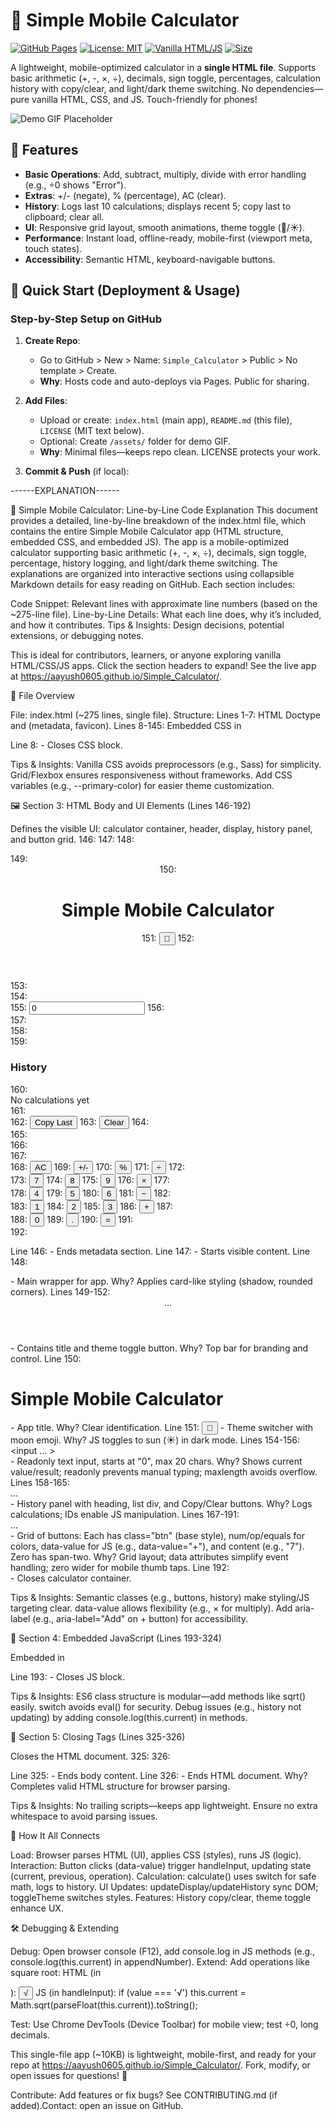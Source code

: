 # 🧮 Simple Mobile Calculator

[![GitHub Pages](https://img.shields.io/badge/GitHub-Pages-blue?logo=github)](https://aayush0605.github.io/Simple_Calculator/)
[![License: MIT](https://img.shields.io/badge/License-MIT-yellow.svg)](https://opensource.org/licenses/MIT)
[![Vanilla HTML/JS](https://img.shields.io/badge/Vanilla-HTML/CSS/JS-green)](https://developer.mozilla.org/en-US/docs/Web)
[![Size](https://img.shields.io/badge/Size-~10KB-lightgrey)](https://github.com/aayush0605/Simple_Calculator)

A lightweight, mobile-optimized calculator in a **single HTML file**. Supports basic arithmetic (+, -, ×, ÷), decimals, sign toggle, percentages, calculation history with copy/clear, and light/dark theme switching. No dependencies—pure vanilla HTML, CSS, and JS. Touch-friendly for phones!

![Demo GIF Placeholder](assets/demo.gif) <!-- Upload a screen recording GIF to /assets/ and replace this path. Tools: ScreenToGif or Kap. -->

## 🚀 Features
- **Basic Operations**: Add, subtract, multiply, divide with error handling (e.g., ÷0 shows "Error").
- **Extras**: +/- (negate), % (percentage), AC (clear).
- **History**: Logs last 10 calculations; displays recent 5; copy last to clipboard; clear all.
- **UI**: Responsive grid layout, smooth animations, theme toggle (🌙/☀️).
- **Performance**: Instant load, offline-ready, mobile-first (viewport meta, touch states).
- **Accessibility**: Semantic HTML, keyboard-navigable buttons.

## 📱 Quick Start (Deployment & Usage)

### Step-by-Step Setup on GitHub
1. **Create Repo**:
   - Go to GitHub > New > Name: `Simple_Calculator` > Public > No template > Create.
   - **Why**: Hosts code and auto-deploys via Pages. Public for sharing.

2. **Add Files**:
   - Upload or create: `index.html` (main app), `README.md` (this file), `LICENSE` (MIT text below).
   - Optional: Create `/assets/` folder for demo GIF.
   - **Why**: Minimal files—keeps repo clean. LICENSE protects your work.

3. **Commit & Push** (if local):



------EXPLANATION------


🧮 Simple Mobile Calculator: Line-by-Line Code Explanation
This document provides a detailed, line-by-line breakdown of the index.html file, which contains the entire Simple Mobile Calculator app (HTML structure, embedded CSS, and embedded JS). The app is a mobile-optimized calculator supporting basic arithmetic (+, -, ×, ÷), decimals, sign toggle, percentage, history logging, and light/dark theme switching.
The explanations are organized into interactive sections using collapsible Markdown details for easy reading on GitHub. Each section includes:

Code Snippet: Relevant lines with approximate line numbers (based on the ~275-line file).
Line-by-Line Details: What each line does, why it’s included, and how it contributes.
Tips & Insights: Design decisions, potential extensions, or debugging notes.

This is ideal for contributors, learners, or anyone exploring vanilla HTML/CSS/JS apps. Click the section headers to expand! See the live app at https://aayush0605.github.io/Simple_Calculator/.

📜 File Overview

File: index.html (~275 lines, single file).
Structure:
Lines 1-7: HTML Doctype and <head> (metadata, favicon).
Lines 8-145: Embedded CSS in <style> (layout, styles, themes).
Lines 146-192: HTML <body> (UI: display, buttons, history).
Lines 193-324: Embedded JS in <script> (logic, events, calculations).
Lines 325-326: Closing tags.


Purpose: Self-contained, lightweight (~10KB), mobile-first, no dependencies.



🛠️ Section 1: HTML Doctype and Head (Lines 1-7)

Sets up the document type, language, metadata, and favicon for browser compatibility and mobile responsiveness.
1: <!DOCTYPE html>
2: <html lang="en">
3: <head>
4:     <meta charset="UTF-8">
5:     <meta name="viewport" content="width=device-width, initial-scale=1.0">
6:     <title>Simple Mobile Calculator</title>
7:     <link rel="icon" href="data:image/svg+xml,<svg xmlns='http://www.w3.org/2000/svg' viewBox='0 0 100 100'><text y='.9em' font-size='90'>🧮</text></svg>">


Line 1: <!DOCTYPE html> - Declares HTML5 standard. Why? Ensures modern browser rendering, avoiding quirks mode for consistent styling.
Line 2: <html lang="en"> - Root element, sets language to English. Why? Enhances accessibility (e.g., screen readers) and SEO; supports emoji rendering.
Line 3: <head> - Starts metadata section (not visible on page).
Line 4: <meta charset="UTF-8"> - Uses UTF-8 encoding. Why? Supports special characters (e.g., ×, ÷) and emojis (e.g., 🧮 in favicon).
Line 5: <meta name="viewport" content="width=device-width, initial-scale=1.0"> - Scales app to device width, no initial zoom. Why? Mobile-first design; ensures buttons/display fit phones without pinching.
Line 6: <title>Simple Mobile Calculator</title> - Browser tab title. Why? Clear app identity in tabs/bookmarks.
Line 7: <link rel="icon" href="data:image/svg+xml,..."> - Inline SVG favicon with 🧮 emoji. Why? No external file; adds visual flair to tabs.

Tips & Insights: Minimal head ensures fast load. For PWA support (installable app), add <meta name="theme-color" content="#f5f7fa"> for status bar color.




🎨 Section 2: Embedded CSS (Lines 8-145)

Embedded in <style> tag, this CSS defines the visual layout, styling, animations, and light/dark themes using Grid/Flexbox for responsiveness and touch-friendly design.
8:     <style>
9:         * {
10:             margin: 0;
11:             padding: 0;
12:             box-sizing: border-box;
13:         }
14:
15:         body {
16:             font-family: 'Segoe UI', Tahoma, Geneva, Verdana, sans-serif;
17:             background: linear-gradient(135deg, #f5f7fa 0%, #c3cfe2 100%);
18:             display: flex;
19:             justify-content: center;
20:             align-items: center;
21:             min-height: 100vh;
22:             transition: background 0.3s ease;
23:         }
24:
25:         .calculator {
26:             background: white;
27:             border-radius: 20px;
28:             box-shadow: 0 10px 30px rgba(0, 0, 0, 0.2);
29:             padding: 20px;
30:             width: 100%;
31:             max-width: 300px;
32:             transition: all 0.3s ease;
33:         }
34:
35:         header {
36:             display: flex;
37:             justify-content: space-between;
38:             align-items: center;
39:             margin-bottom: 10px;
40:         }
41:
42:         header h1 {
43:             font-size: 1.2em;
44:             color: #333;
45:         }
46:
47:         .theme-btn {
48:             background: none;
49:             border: none;
50:             font-size: 1.5em;
51:             cursor: pointer;
52:         }
53:
54:         .display {
55:             margin-bottom: 10px;
56:         }
57:
58:         #screen {
59:             width: 100%;
60:             height: 60px;
61:             font-size: 2em;
62:             text-align: right;
63:             padding: 0 15px;
64:             border: none;
65:             background: #f8f9fa;
66:             border-radius: 10px;
67:             box-shadow: inset 0 2px 4px rgba(0, 0, 0, 0.1);
68:         }
69:
70:         .history {
71:             margin-bottom: 15px;
72:             background: #f8f9fa;
73:             border-radius: 10px;
74:             padding: 10px;
75:         }
76:
77:         .history h3 {
78:             font-size: 0.9em;
79:             color: #666;
80:             margin-bottom: 5px;
81:         }
82:
83:         #history-list {
84:             font-family: monospace;
85:             font-size: 0.8em;
86:             color: #333;
87:             min-height: 40px;
88:             word-break: break-all;
89:         }
90:
91:         .history-controls {
92:             display: flex;
93:             gap: 5px;
94:             margin-top: 5px;
95:         }
96:
97:         .history-controls button {
98:             flex: 1;
99:             padding: 5px;
100:            border: none;
101:            background: #e9ecef;
102:            border-radius: 5px;
103:            cursor: pointer;
104:            font-size: 0.7em;
105:        }
106:
107:        .buttons {
108:            display: grid;
109:            grid-template-columns: repeat(4, 1fr);
110:            gap: 10px;
111:        }
112:
113:        .btn {
114:            height: 50px;
115:            border: none;
116:            border-radius: 10px;
117:            font-size: 1.2em;
118:            cursor: pointer;
119:            transition: all 0.1s ease;
120:        }
121:
122:        .num { background: #e9ecef; color: #333; }
123:        .op { background: #ff9500; color: white; }
124:        .equals { background: #007aff; color: white; }
125:        .span-two { grid-column: span 2; }
126:
127:        .btn:hover { transform: scale(1.02); }
128:        .btn:active { transform: scale(0.98); }
129:
130:        body.dark {
131:            background: linear-gradient(135deg, #2c3e50 0%, #34495e 100%);
132:        }
133:
134:        body.dark .calculator { background: #34495e; color: white; }
135:        body.dark #screen { background: #2c3e50; color: white; }
136:        body.dark .num { background: #4a5568; color: white; }
137:        body.dark .history { background: #4a5568; }
138:        body.dark #history-list { color: #e2e8f0; }
139:
140:        /* Mobile Responsiveness */
141:        @media (max-width: 480px) {
142:            .calculator { margin: 10px; padding: 15px; }
143:            .btn { height: 45px; font-size: 1.1em; }
144:        }
145:    </style>


Line 8: <style> - Starts embedded CSS. Why? Single-file app; eliminates external file requests for faster loading.
Lines 9-13: * { margin: 0; padding: 0; box-sizing: border-box; } - Resets browser defaults, uses border-box for consistent sizing. Why? Ensures uniform layout across browsers like Chrome/Safari.
Lines 15-23: body { ... } - Sets cross-platform fonts, light gradient background, flex centering, full viewport height, transition for theme switching. Why? Centers calculator, adds visual appeal, supports smooth dark mode toggle.
Lines 25-33: .calculator { ... } - White card with rounded corners, shadow, padding, max-width 300px. Why? Clean, mobile-friendly container mimicking app UI.
Lines 35-40: header { ... } - Flex layout for title and theme button, spaced apart. Why? Aligns elements horizontally with spacing.
Lines 42-45: header h1 { ... } - Small, dark title. Why? Subtle branding without dominating UI.
Lines 47-52: .theme-btn { ... } - No background/border, large emoji, pointer cursor. Why? Minimalist theme toggle button.
Lines 54-56: .display { ... } - Margin below display. Why? Spaces it from header/history.
Lines 58-68: #screen { ... } - Full-width input: 60px tall, large font, right-aligned, no border, light gray background, rounded, inset shadow. Why? Mimics calculator screen; readonly (set in HTML) prevents manual edits.
Lines 70-75: .history { ... } - History panel with margin, light background, rounded, padding. Why? Visually distinct section for calculation logs.
Lines 77-81: .history h3 { ... } - Small, gray heading. Why? Clearly labels history section.
Lines 83-89: #history-list { ... } - Monospace font, small size, min-height, word-break for long numbers. Why? Readable equations; prevents text overflow.
Lines 91-95: .history-controls { ... } - Flex layout with gap for buttons. Why? Aligns Copy/Clear buttons side-by-side.
Lines 97-105: .history-controls button { ... } - Full-width, padded, no border, light background, rounded, small font. Why? Compact, touch-friendly controls.
Lines 107-111: .buttons { ... } - 4-column grid with gaps. Why? Creates 4x5 button layout, responsive to screen size.
Lines 113-120: .btn { ... } - Base button style: 50px height, no border, rounded, large font, pointer, 0.1s transition. Why? Touch-friendly, animated clicks.
Lines 122-125: .num, .op, .equals, .span-two - Colors for numbers (gray), operators (orange), equals (blue); zero spans two columns. Why? Visual distinction; wide zero for thumb taps.
Lines 127-128: .btn:hover, .btn:active - Scale up/down for hover/click. Why? Visual feedback; :active works for touch devices.
Lines 130-138: body.dark { ... } and children - Dark theme overrides: gradient background, dark calculator, screen, buttons, history. Why? Toggled via JS for night mode.
Lines 141-144: @media (max-width: 480px) { ... } - Reduces margins/padding, shrinks buttons for small screens. Why? Optimizes for mobile phones.
Line 145: </style> - Closes CSS block.

Tips & Insights: Vanilla CSS avoids preprocessors (e.g., Sass) for simplicity. Grid/Flexbox ensures responsiveness without frameworks. Add CSS variables (e.g., --primary-color) for easier theme customization.




🖼️ Section 3: HTML Body and UI Elements (Lines 146-192)

Defines the visible UI: calculator container, header, display, history panel, and button grid.
146: </head>
147: <body>
148:     <div class="calculator">
149:         <header>
150:             <h1>Simple Mobile Calculator</h1>
151:             <button id="theme-toggle" class="theme-btn">🌙</button>
152:         </header>
153:         
154:         <div class="display">
155:             <input type="text" id="screen" readonly value="0" maxlength="20">
156:         </div>
157:         
158:         <div class="history">
159:             <h3>History</h3>
160:             <div id="history-list">No calculations yet</div>
161:             <div class="history-controls">
162:                 <button id="copy-last">Copy Last</button>
163:                 <button id="clear-history">Clear</button>
164:             </div>
165:         </div>
166:         
167:         <div class="buttons">
168:             <button class="btn op" data-value="AC">AC</button>
169:             <button class="btn op" data-value="+/-">+/-</button>
170:             <button class="btn op" data-value="%">%</button>
171:             <button class="btn op" data-value="÷">÷</button>
172:             
173:             <button class="btn num" data-value="7">7</button>
174:             <button class="btn num" data-value="8">8</button>
175:             <button class="btn num" data-value="9">9</button>
176:             <button class="btn op" data-value="×">×</button>
177:             
178:             <button class="btn num" data-value="4">4</button>
179:             <button class="btn num" data-value="5">5</button>
180:             <button class="btn num" data-value="6">6</button>
181:             <button class="btn op" data-value="−">−</button>
182:             
183:             <button class="btn num" data-value="1">1</button>
184:             <button class="btn num" data-value="2">2</button>
185:             <button class="btn num" data-value="3">3</button>
186:             <button class="btn op" data-value="+">+</button>
187:             
188:             <button class="btn num span-two" data-value="0">0</button>
189:             <button class="btn num" data-value=".">.</button>
190:             <button class="btn op equals" data-value="=">=</button>
191:         </div>
192:     </div>


Line 146: </head> - Ends metadata section.
Line 147: <body> - Starts visible content.
Line 148: <div class="calculator"> - Main wrapper for app. Why? Applies card-like styling (shadow, rounded corners).
Lines 149-152: <header> ... </header> - Contains title and theme toggle button. Why? Top bar for branding and control.
Line 150: <h1>Simple Mobile Calculator</h1> - App title. Why? Clear identification.
Line 151: <button id="theme-toggle" class="theme-btn">🌙</button> - Theme switcher with moon emoji. Why? JS toggles to sun (☀️) in dark mode.
Lines 154-156: <div class="display"> <input ... > </div> - Readonly text input, starts at "0", max 20 chars. Why? Shows current value/result; readonly prevents manual typing; maxlength avoids overflow.
Lines 158-165: <div class="history"> ... </div> - History panel with heading, list div, and Copy/Clear buttons. Why? Logs calculations; IDs enable JS manipulation.
Lines 167-191: <div class="buttons"> ... </div> - Grid of buttons: Each has class="btn" (base style), num/op/equals for colors, data-value for JS (e.g., data-value="+"), and content (e.g., "7"). Zero has span-two. Why? Grid layout; data attributes simplify event handling; zero wider for mobile thumb taps.
Line 192: </div> - Closes calculator container.

Tips & Insights: Semantic classes (e.g., buttons, history) make styling/JS targeting clear. data-value allows flexibility (e.g., × for multiply). Add aria-label (e.g., aria-label="Add" on + button) for accessibility.




🧠 Section 4: Embedded JavaScript (Lines 193-324)

Embedded in <script> tag, this JS powers the calculator: state management, event handling, math operations, history, and theme toggling. Uses a Calculator class for modularity.
193:     <script>
194:         class Calculator {
195:             constructor() {
196:                 this.screen = document.getElementById('screen');
197:                 this.historyList = document.getElementById('history-list');
198:                 this.current = '0';
199:                 this.previous = null;
200:                 this.operation = null;
201:                 this.history = [];
202:
203:                 this.buttons = document.querySelectorAll('.btn');
204:                 this.buttons.forEach(btn => btn.addEventListener('click', (e) => this.handleInput(e.target.dataset.value)));
205:
206:                 document.getElementById('copy-last').addEventListener('click', () => this.copyLast());
207:                 document.getElementById('clear-history').addEventListener('click', () => this.clearHistory());
208:                 document.getElementById('theme-toggle').addEventListener('click', () => this.toggleTheme());
209:             }
210:
211:             handleInput(value) {
212:                 if (this.isNumber(value) || value === '.') {
213:                     this.appendNumber(value);
214:                 } else if (this.isOperation(value)) {
215:                     this.selectOperation(value);
216:                 } else if (value === '=') {
217:                     this.calculate();
218:                 } else if (value === 'AC') {
219:                     this.clear();
220:                 } else if (value === '+/-') {
221:                     this.toggleSign();
222:                 } else if (value === '%') {
223:                     this.percentage();
224:                 }
225:                 this.updateDisplay();
226:             }
227:
228:             appendNumber(num) {
229:                 if (this.current === '0' && num !== '.') {
230:                     this.current = num;
231:                 } else {
232:                     this.current += num;
233:                 }
234:             }
235:
236:             selectOperation(op) {
237:                 if (this.operation && this.previous !== null) {
238:                     this.calculate();
239:                 }
240:                 this.operation = op;
241:                 this.previous = this.current;
242:                 this.current = '0';
243:             }
244:
245:             calculate() {
246:                 if (!this.operation || !this.previous) return;
247:                 let result;
248:                 const prev = parseFloat(this.previous);
249:                 const curr = parseFloat(this.current);
250:                 switch (this.operation) {
251:                     case '+': result = prev + curr; break;
252:                     case '-': result = prev - curr; break;
253:                     case '×': result = prev * curr; break;
254:                     case '÷': result = curr === 0 ? 'Error' : prev / curr; break;
255:                 }
256:                 const entry = `${this.previous} ${this.operation} ${this.current} = ${result}`;
257:                 this.current = result.toString();
258:                 this.operation = null;
259:                 this.previous = null;
260:                 this.addToHistory(entry);
261:             }
262:
263:             clear() {
264:                 this.current = '0';
265:                 this.previous = null;
266:                 this.operation = null;
267:             }
268:
269:             toggleSign() {
270:                 this.current = (parseFloat(this.current) * -1).toString();
271:             }
272:
273:             percentage() {
274:                 this.current = (parseFloat(this.current) / 100).toString();
275:             }
276:
277:             updateDisplay() {
278:                 this.screen.value = this.current;
279:             }
280:
281:             addToHistory(entry) {
282:                 this.history.unshift(entry);
283:                 if (this.history.length > 10) this.history.pop(); // Limit to 10
284:                 this.updateHistory();
285:             }
286:
287:             updateHistory() {
288:                 if (this.history.length === 0) {
289:                     this.historyList.textContent = 'No calculations yet';
290:                 } else {
291:                     this.historyList.innerHTML = this.history.slice(0, 5).map(h => `<div>${h}</div>`).join(''); // Show last 5
292:                 }
293:             }
294:
295:             copyLast() {
296:                 if (this.history.length > 0) {
297:                     navigator.clipboard.writeText(this.history[0]);
298:                     alert('Last result copied!');
299:                 }
300:             }
301:
302:             clearHistory() {
303:                 this.history = [];
304:                 this.updateHistory();
305:             }
306:
307:             toggleTheme() {
308:                 document.body.classList.toggle('dark');
309:                 const btn = document.getElementById('theme-toggle');
310:                 btn.textContent = document.body.classList.contains('dark') ? '☀️' : '🌙';
311:             }
312:
313:             isNumber(value) {
314:                 return !isNaN(value) && value !== '';
315:             }
316:
317:             isOperation(value) {
318:                 return ['+', '-', '×', '÷'].includes(value);
319:             }
320:         }
321:
322:         // Initialize
323:         new Calculator();
324:     </script>


Line 193: <script> - Starts embedded JS, placed at body end for DOM readiness. Why? Ensures HTML elements exist before JS runs.
Lines 194-209: class Calculator { constructor() { ... } } - Defines Calculator class, grabs DOM elements (screen, historyList), sets initial state (current='0', previous/operation=null, history=[]), adds click listeners to buttons via data-value, and listeners for copy/clear/theme buttons. Why? Encapsulates state/logic; event delegation reduces code.
Lines 211-226: handleInput(value) { ... } - Routes button clicks: Checks if value is number/dot, operation, equals, AC, +/-, or %, calls relevant method, updates display. Why? Central hub for all interactions.
Lines 228-234: appendNumber(num) { ... } - Builds current string: Replaces "0" unless adding decimal, else appends. Why? Prevents leading zeros (e.g., "012" becomes "12").
Lines 236-243: selectOperation(op) { ... } - If prior operation exists, calculates first; stores operator, saves current as previous, resets current to "0". Why? Supports chained operations (e.g., 2+3+).
Lines 245-261: calculate() { ... } - Exits if no op/previous; parses floats, uses switch for math (+, -, ×, ÷), handles ÷0 ("Error"), logs entry (e.g., "2 + 3 = 5"), updates state, adds to history. Why? Safe math without eval(); logs for user review.
Lines 263-267: clear() { ... } - Resets current to "0", nulls previous/operation. Why? Implements AC (all clear) button.
Lines 269-271: toggleSign() { ... } - Negates current value (e.g., 5 to -5). Why? +/- feature for quick sign changes.
Lines 273-275: percentage() { ... } - Divides current by 100 (e.g., 50 to 0.5). Why? % feature for discounts/tips.
Lines 277-279: updateDisplay() { ... } - Sets screen.value to current. Why? Keeps UI in sync with state.
Lines 281-285: addToHistory(entry) { ... } - Adds entry to front of history array, limits to 10, updates display. Why? Shows recent calculations first; prevents memory bloat.
Lines 287-293: updateHistory() { ... } - If empty, shows "No calculations yet"; else, renders top 5 entries as <div>s. Why? Dynamic history UI; limits display for space.
Lines 295-300: copyLast() { ... } - Copies first history entry to clipboard, alerts user. Why? Allows sharing results (e.g., paste in notes).
Lines 302-305: clearHistory() { ... } - Empties history, updates UI. Why? Clears logs for privacy or reset.
Lines 307-311: toggleTheme() { ... } - Toggles dark class on body, switches button emoji (🌙 to ☀️). Why? Light/dark mode for user comfort.
Lines 313-315: isNumber(value) { ... } - Checks if value is numeric and non-empty. Why? Validates digit/decimal inputs.
Lines 317-319: isOperation(value) { ... } - Checks if value is +, -, ×, ÷. Why? Validates operator inputs.
Line 320: } - Ends Calculator class.
Lines 322-323: new Calculator(); - Instantiates class to start app. Why? Initializes event listeners and state.
Line 324: </script> - Closes JS block.

Tips & Insights: ES6 class structure is modular—add methods like sqrt() easily. switch avoids eval() for security. Debug issues (e.g., history not updating) by adding console.log(this.current) in methods.




🔗 Section 5: Closing Tags (Lines 325-326)

Closes the HTML document.
325: </body>
326: </html>


Line 325: </body> - Ends body content.
Line 326: </html> - Ends HTML document. Why? Completes valid HTML structure for browser parsing.

Tips & Insights: No trailing scripts—keeps app lightweight. Ensure no extra whitespace to avoid parsing issues.



🚀 How It All Connects

Load: Browser parses HTML (UI), applies CSS (styles), runs JS (logic).
Interaction: Button clicks (data-value) trigger handleInput, updating state (current, previous, operation).
Calculation: calculate() uses switch for safe math, logs to history.
UI Updates: updateDisplay/updateHistory sync DOM; toggleTheme switches styles.
Features: History copy/clear, theme toggle enhance UX.

🛠️ Debugging & Extending

Debug: Open browser console (F12), add console.log in JS methods (e.g., console.log(this.current) in appendNumber).
Extend: Add operations like square root:
HTML (in <div class="buttons">): <button class="btn op" data-value="√">√</button>
JS (in handleInput): if (value === '√') this.current = Math.sqrt(parseFloat(this.current)).toString();


Test: Use Chrome DevTools (Device Toolbar) for mobile view; test ÷0, long decimals.

This single-file app (~10KB) is lightweight, mobile-first, and ready for your repo at https://aayush0605.github.io/Simple_Calculator/. Fork, modify, or open issues for questions! 🚀

Contribute: Add features or fix bugs? See CONTRIBUTING.md (if added).Contact: open an issue on GitHub.
